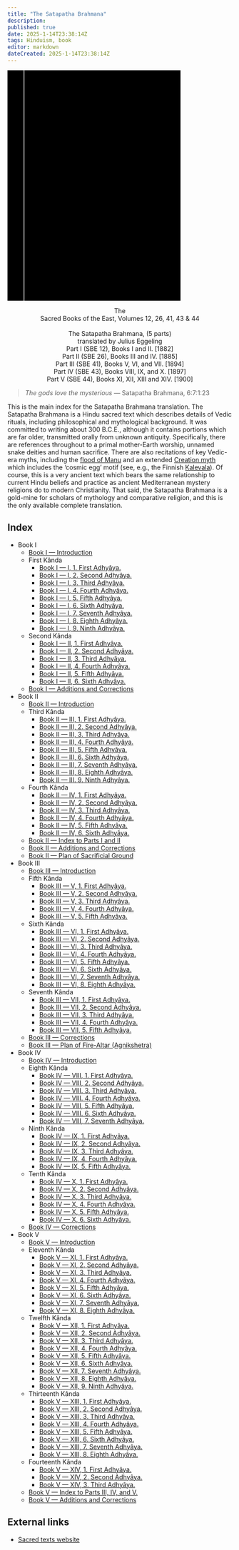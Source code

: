```yaml
---
title: "The Satapatha Brahmana"
description: 
published: true
date: 2025-1-14T23:38:14Z
tags: Hinduism, book
editor: markdown
dateCreated: 2025-1-14T23:38:14Z
---
```


<div class="urantiapedia-book-front urantiapedia-book-islam"><svg xmlns="http://www.w3.org/2000/svg" width="102.6mm" height="136.8mm" viewBox="0 0 102.6 136.8" version="1.1">	<g transform="translate(-7,-5)">		<rect width="9.6" height="136.8" x="7" y="5" />		<rect width="96.9" height="136.8" x="17" y="5" />		<text style="font-size:9px" x="61" y="60">Satapatha</text>		<text style="font-size:9px" x="61" y="70">Brahmana</text>		<text style="font-size:9px" x="61" y="80">(5 parts)</text>	</g></svg></div><p style="text-align:center;">The<br>Sacred Books of the East, Volumes 12, 26, 41, 43 & 44<br><br><span class="text-h3">The Satapatha Brahmana, (5 parts)</span><br><span class="text-h5">translated by Julius Eggeling</span><br>Part I (SBE 12), Books I and II. [1882]<br>Part II (SBE 26), Books III and IV. [1885]<br>Part III (SBE 41), Books V, VI, and VII. [1894]<br>Part IV (SBE 43), Books VIII, IX, and X. [1897]<br>Part V (SBE 44), Books XI, XII, XIII and XIV. [1900]<br></p>> _The gods love the mysterious_ — Satapatha Brahmana, 6:7:1:23This is the main index for the Satapatha Brahmana translation. The Satapatha Brahmana is a Hindu sacred text which describes details of Vedic rituals, including philosophical and mythological background. It was committed to writing about 300 B.C.E., although it contains portions which are far older, transmitted orally from unknown antiquity. Specifically, there are references throughout to a primal mother-Earth worship, unnamed snake deities and human sacrifice. There are also recitations of key Vedic-era myths, including the [flood of Manu](https://archive.sacred-texts.com/hin/sbr/sbe12/sbe1234.htm) and an extended [Creation myth](https://archive.sacred-texts.com/hin/sbr/sbe41/sbe4128.htm) which includes the ‘cosmic egg’ motif (see, e.g., the Finnish [Kalevala](https://archive.sacred-texts.com/neu/kveng/kvrune01.htm)). Of course, this is a very ancient text which bears the same relationship to current Hindu beliefs and practice as ancient Mediterranean mystery religions do to modern Christianity. That said, the Satapatha Brahmana is a gold-mine for scholars of mythology and comparative religion, and this is the only available complete translation.
## Index

- Book I
	- [Book I — Introduction](/en/book/Hinduism/The_Satapatha_Brahmana/Book_1_Introduction)
	- First Kânda
		- [Book I — I, 1. First Adhyâya.](/en/book/Hinduism/The_Satapatha_Brahmana/Book_1_1_1)
		- [Book I — I, 2. Second Adhyâya.](/en/book/Hinduism/The_Satapatha_Brahmana/Book_1_1_2)
		- [Book I — I, 3. Third Adhyâya.](/en/book/Hinduism/The_Satapatha_Brahmana/Book_1_1_3)
		- [Book I — I, 4. Fourth Adhyâya.](/en/book/Hinduism/The_Satapatha_Brahmana/Book_1_1_4)
		- [Book I — I, 5. Fifth Adhyâya.](/en/book/Hinduism/The_Satapatha_Brahmana/Book_1_1_5)
		- [Book I — I, 6. Sixth Adhyâya.](/en/book/Hinduism/The_Satapatha_Brahmana/Book_1_1_6)
		- [Book I — I, 7. Seventh Adhyâya.](/en/book/Hinduism/The_Satapatha_Brahmana/Book_1_1_7)
		- [Book I — I, 8. Eighth Adhyâya.](/en/book/Hinduism/The_Satapatha_Brahmana/Book_1_1_8)
		- [Book I — I, 9. Ninth Adhyâya.](/en/book/Hinduism/The_Satapatha_Brahmana/Book_1_1_9)
	- Second Kânda
		- [Book I — II, 1. First Adhyâya.](/en/book/Hinduism/The_Satapatha_Brahmana/Book_1_2_1)
		- [Book I — II, 2. Second Adhyâya.](/en/book/Hinduism/The_Satapatha_Brahmana/Book_1_2_2)
		- [Book I — II, 3. Third Adhyâya.](/en/book/Hinduism/The_Satapatha_Brahmana/Book_1_2_3)
		- [Book I — II, 4. Fourth Adhyâya.](/en/book/Hinduism/The_Satapatha_Brahmana/Book_1_2_4)
		- [Book I — II, 5. Fifth Adhyâya.](/en/book/Hinduism/The_Satapatha_Brahmana/Book_1_2_5)
		- [Book I — II, 6. Sixth Adhyâya.](/en/book/Hinduism/The_Satapatha_Brahmana/Book_1_2_6)
	- [Book I — Additions and Corrections](/en/book/Hinduism/The_Satapatha_Brahmana/Book_1_Corrections)
- Book II
	- [Book II — Introduction](/en/book/Hinduism/The_Satapatha_Brahmana/Book_2_Introduction)
	- Third Kânda
		- [Book II — III, 1. First Adhyâya.](/en/book/Hinduism/The_Satapatha_Brahmana/Book_2_3_1)
		- [Book II — III, 2. Second Adhyâya.](/en/book/Hinduism/The_Satapatha_Brahmana/Book_2_3_2)
		- [Book II — III, 3. Third Adhyâya.](/en/book/Hinduism/The_Satapatha_Brahmana/Book_2_3_3)
		- [Book II — III, 4. Fourth Adhyâya.](/en/book/Hinduism/The_Satapatha_Brahmana/Book_2_3_4)
		- [Book II — III, 5. Fifth Adhyâya.](/en/book/Hinduism/The_Satapatha_Brahmana/Book_2_3_5)
		- [Book II — III, 6. Sixth Adhyâya.](/en/book/Hinduism/The_Satapatha_Brahmana/Book_2_3_6)
		- [Book II — III, 7. Seventh Adhyâya.](/en/book/Hinduism/The_Satapatha_Brahmana/Book_2_3_7)
		- [Book II — III, 8. Eighth Adhyâya.](/en/book/Hinduism/The_Satapatha_Brahmana/Book_2_3_8)
		- [Book II — III. 9. Ninth Adhyâya.](/en/book/Hinduism/The_Satapatha_Brahmana/Book_2_3_9)
	- Fourth Kânda
		- [Book II — IV, 1. First Adhyâya.](/en/book/Hinduism/The_Satapatha_Brahmana/Book_2_4_1)
		- [Book II — IV, 2. Second Adhyâya.](/en/book/Hinduism/The_Satapatha_Brahmana/Book_2_4_2)
		- [Book II — IV, 3. Third Adhyâya.](/en/book/Hinduism/The_Satapatha_Brahmana/Book_2_4_3)
		- [Book II — IV, 4. Fourth Adhyâya.](/en/book/Hinduism/The_Satapatha_Brahmana/Book_2_4_4)
		- [Book II — IV, 5. Fifth Adhyâya.](/en/book/Hinduism/The_Satapatha_Brahmana/Book_2_4_5)
		- [Book II — IV, 6. Sixth Adhyâya.](/en/book/Hinduism/The_Satapatha_Brahmana/Book_2_4_6)
	- [Book II — Index to Parts I and II](/en/book/Hinduism/The_Satapatha_Brahmana/Book_2_Index)
	- [Book II — Additions and Corrections](/en/book/Hinduism/The_Satapatha_Brahmana/Book_2_Corrections)
	- [Book II — Plan of Sacrificial Ground](/en/book/Hinduism/The_Satapatha_Brahmana/Book_2_Plan_Sacrificial)
- Book III
	- [Book III — Introduction](/en/book/Hinduism/The_Satapatha_Brahmana/Book_3_Introduction)
	- Fifth Kânda
		- [Book III — V, 1. First Adhyâya.](/en/book/Hinduism/The_Satapatha_Brahmana/Book_3_5_1)
		- [Book III — V, 2. Second Adhyâya.](/en/book/Hinduism/The_Satapatha_Brahmana/Book_3_5_2)
		- [Book III — V, 3. Third Adhyâya.](/en/book/Hinduism/The_Satapatha_Brahmana/Book_3_5_3)
		- [Book III — V, 4. Fourth Adhyâya.](/en/book/Hinduism/The_Satapatha_Brahmana/Book_3_5_4)
		- [Book III — V, 5. Fifth Adhyâya.](/en/book/Hinduism/The_Satapatha_Brahmana/Book_3_5_5)
	- Sixth Kânda
		- [Book III — VI, 1. First Adhyâya.](/en/book/Hinduism/The_Satapatha_Brahmana/Book_3_6_1)
		- [Book III — VI, 2. Second Adhyâya.](/en/book/Hinduism/The_Satapatha_Brahmana/Book_3_6_2)
		- [Book III — VI, 3. Third Adhyâya.](/en/book/Hinduism/The_Satapatha_Brahmana/Book_3_6_3)
		- [Book III — VI, 4. Fourth Adhyâya.](/en/book/Hinduism/The_Satapatha_Brahmana/Book_3_6_4)
		- [Book III — VI, 5. Fifth Adhyâya.](/en/book/Hinduism/The_Satapatha_Brahmana/Book_3_6_5)
		- [Book III — VI, 6. Sixth Adhyâya.](/en/book/Hinduism/The_Satapatha_Brahmana/Book_3_6_6)
		- [Book III — VI, 7. Seventh Adhyâya.](/en/book/Hinduism/The_Satapatha_Brahmana/Book_3_6_7)
		- [Book III — VI, 8. Eighth Adhyâya.](/en/book/Hinduism/The_Satapatha_Brahmana/Book_3_6_8)
	- Seventh Kânda
		- [Book III — VII, 1. First Adhyâya.](/en/book/Hinduism/The_Satapatha_Brahmana/Book_3_7_1)
		- [Book III — VII, 2. Second Adhyâya.](/en/book/Hinduism/The_Satapatha_Brahmana/Book_3_7_2)
		- [Book III — VII, 3. Third Adhyâya.](/en/book/Hinduism/The_Satapatha_Brahmana/Book_3_7_3)
		- [Book III — VII, 4. Fourth Adhyâya.](/en/book/Hinduism/The_Satapatha_Brahmana/Book_3_7_4)
		- [Book III — VII, 5. Fifth Adhyâya.](/en/book/Hinduism/The_Satapatha_Brahmana/Book_3_7_5)
	- [Book III — Corrections](/en/book/Hinduism/The_Satapatha_Brahmana/Book_3_Corrections)
	- [Book III — Plan of Fire-Altar (Agnikshetra)](/en/book/Hinduism/The_Satapatha_Brahmana/Book_3_Plan_Fire_Altar)
- Book IV
	- [Book IV — Introduction](/en/book/Hinduism/The_Satapatha_Brahmana/Book_4_Introduction)
	- Eighth Kânda
		- [Book IV — VIII, 1. First Adhyâya.](/en/book/Hinduism/The_Satapatha_Brahmana/Book_4_8_1)
		- [Book IV — VIII, 2. Second Adhyâya.](/en/book/Hinduism/The_Satapatha_Brahmana/Book_4_8_2)
		- [Book IV — VIII. 3. Third Adhyâya.](/en/book/Hinduism/The_Satapatha_Brahmana/Book_4_8_3)
		- [Book IV — VIII. 4. Fourth Adhyâya.](/en/book/Hinduism/The_Satapatha_Brahmana/Book_4_8_4)
		- [Book IV — VIII, 5. Fifth Adhyâya.](/en/book/Hinduism/The_Satapatha_Brahmana/Book_4_8_5)
		- [Book IV — VIII. 6. Sixth Adhyâya.](/en/book/Hinduism/The_Satapatha_Brahmana/Book_4_8_6)
		- [Book IV — VIII, 7. Seventh Adhyâya.](/en/book/Hinduism/The_Satapatha_Brahmana/Book_4_8_7)
	- Ninth Kânda
		- [Book IV — IX, 1. First Adhyâya.](/en/book/Hinduism/The_Satapatha_Brahmana/Book_4_9_1)
		- [Book IV — IX, 2. Second Adhyâya.](/en/book/Hinduism/The_Satapatha_Brahmana/Book_4_9_2)
		- [Book IV — IX, 3. Third Adhyâya.](/en/book/Hinduism/The_Satapatha_Brahmana/Book_4_9_3)
		- [Book IV — IX, 4. Fourth Adhyâya.](/en/book/Hinduism/The_Satapatha_Brahmana/Book_4_9_4)
		- [Book IV — IX, 5. Fifth Adhyâya.](/en/book/Hinduism/The_Satapatha_Brahmana/Book_4_9_5)
	- Tenth Kânda
		- [Book IV — X, 1. First Adhyâya.](/en/book/Hinduism/The_Satapatha_Brahmana/Book_4_10_1)
		- [Book IV — X, 2. Second Adhyâya.](/en/book/Hinduism/The_Satapatha_Brahmana/Book_4_10_2)
		- [Book IV — X, 3. Third Adhyâya.](/en/book/Hinduism/The_Satapatha_Brahmana/Book_4_10_3)
		- [Book IV — X, 4. Fourth Adhyâya.](/en/book/Hinduism/The_Satapatha_Brahmana/Book_4_10_4)
		- [Book IV — X, 5. Fifth Adhyâya.](/en/book/Hinduism/The_Satapatha_Brahmana/Book_4_10_5)
		- [Book IV — X, 6. Sixth Adhyâya.](/en/book/Hinduism/The_Satapatha_Brahmana/Book_4_10_6)
	- [Book IV — Corrections](/en/book/Hinduism/The_Satapatha_Brahmana/Book_4_Corrections)
- Book V
	- [Book V — Introduction](/en/book/Hinduism/The_Satapatha_Brahmana/Book_5_Introduction)
	- Eleventh Kânda
		- [Book V — XI, 1. First Adhyâya.](/en/book/Hinduism/The_Satapatha_Brahmana/Book_5_11_1)
		- [Book V — XI, 2. Second Adhyâya.](/en/book/Hinduism/The_Satapatha_Brahmana/Book_5_11_2)
		- [Book V — XI, 3. Third Adhyâya.](/en/book/Hinduism/The_Satapatha_Brahmana/Book_5_11_3)
		- [Book V — XI, 4. Fourth Adhyâya.](/en/book/Hinduism/The_Satapatha_Brahmana/Book_5_11_4)
		- [Book V — XI, 5. Fifth Adhyâya.](/en/book/Hinduism/The_Satapatha_Brahmana/Book_5_11_5)
		- [Book V — XI, 6. Sixth Adhyâya.](/en/book/Hinduism/The_Satapatha_Brahmana/Book_5_11_6)
		- [Book V — XI, 7. Seventh Adhyâya.](/en/book/Hinduism/The_Satapatha_Brahmana/Book_5_11_7)
		- [Book V — XI, 8. Eighth Adhyâya.](/en/book/Hinduism/The_Satapatha_Brahmana/Book_5_11_8)
	- Twelfth Kânda
		- [Book V — XII, 1. First Adhyâya.](/en/book/Hinduism/The_Satapatha_Brahmana/Book_5_12_1)
		- [Book V — XII, 2. Second Adhyâya.](/en/book/Hinduism/The_Satapatha_Brahmana/Book_5_12_2)
		- [Book V — XII, 3. Third Adhyâya.](/en/book/Hinduism/The_Satapatha_Brahmana/Book_5_12_3)
		- [Book V — XII, 4. Fourth Adhyâya.](/en/book/Hinduism/The_Satapatha_Brahmana/Book_5_12_4)
		- [Book V — XII, 5. Fifth Adhyâya.](/en/book/Hinduism/The_Satapatha_Brahmana/Book_5_12_5)
		- [Book V — XII, 6. Sixth Adhyâya.](/en/book/Hinduism/The_Satapatha_Brahmana/Book_5_12_6)
		- [Book V — XII, 7. Seventh Adhyâya.](/en/book/Hinduism/The_Satapatha_Brahmana/Book_5_12_7)
		- [Book V — XII, 8. Eighth Adhyâya.](/en/book/Hinduism/The_Satapatha_Brahmana/Book_5_12_8)
		- [Book V — XII, 9. Ninth Adhyâya.](/en/book/Hinduism/The_Satapatha_Brahmana/Book_5_12_9)
	- Thirteenth Kânda
		- [Book V — XIII, 1. First Adhyâya.](/en/book/Hinduism/The_Satapatha_Brahmana/Book_5_13_1)
		- [Book V — XIII, 2. Second Adhyâya.](/en/book/Hinduism/The_Satapatha_Brahmana/Book_5_13_2)
		- [Book V — XIII, 3. Third Adhyâya.](/en/book/Hinduism/The_Satapatha_Brahmana/Book_5_13_3)
		- [Book V — XIII, 4. Fourth Adhyâya.](/en/book/Hinduism/The_Satapatha_Brahmana/Book_5_13_4)
		- [Book V — XIII, 5. Fifth Adhyâya.](/en/book/Hinduism/The_Satapatha_Brahmana/Book_5_13_5)
		- [Book V — XIII, 6. Sixth Adhyâya.](/en/book/Hinduism/The_Satapatha_Brahmana/Book_5_13_6)
		- [Book V — XIII, 7. Seventh Adhyâya.](/en/book/Hinduism/The_Satapatha_Brahmana/Book_5_13_7)
		- [Book V — XIII, 8. Eighth Adhyâya.](/en/book/Hinduism/The_Satapatha_Brahmana/Book_5_13_8)
	- Fourteenth Kânda
		- [Book V — XIV, 1. First Adhyâya.](/en/book/Hinduism/The_Satapatha_Brahmana/Book_5_14_1)
		- [Book V — XIV, 2. Second Adhyâya.](/en/book/Hinduism/The_Satapatha_Brahmana/Book_5_14_2)
		- [Book V — XIV, 3. Third Adhyâya.](/en/book/Hinduism/The_Satapatha_Brahmana/Book_5_14_3)
	- [Book V — Index to Parts III, IV, and V.](/en/book/Hinduism/The_Satapatha_Brahmana/Book_5_Index)
	- [Book V — Additions and Corrections](/en/book/Hinduism/The_Satapatha_Brahmana/Book_5_Corrections)

## External links

- [Sacred texts website](https://archive.sacred-texts.com/hin/sbr/index.htm)
